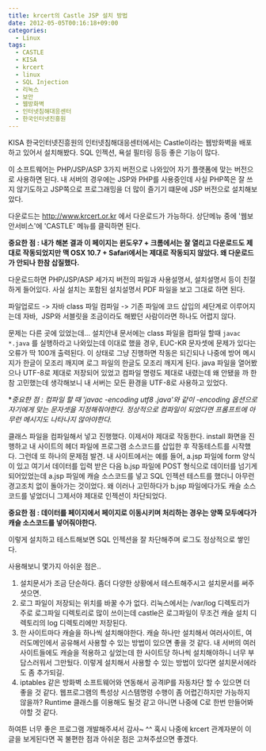 ```yaml
---
title: krcert의 Castle JSP 설치 방법
date: 2012-05-05T00:16:18+09:00
categories:
  - Linux
tags:
  - CASTLE
  - KISA
  - krcert
  - linux
  - SQL Injection
  - 리눅스
  - 보안
  - 웹방화벽
  - 인터넷침해대응센터
  - 한국인터넷진흥원
---
```

KISA 한국인터넷진흥원의 인터넷침해대응센터에서는 Castle이라는 웹방화벽을 배포하고 있어서 설치해봤다. SQL 인젝션, 욕설 필터링 등등 좋은 기능이 많다.

이 소프트웨어는 PHP/JSP/ASP 3가지 버전으로 나와있어 자기 플랫폼에 맞는 버전으로 사용하면 된다. 내 서버의 경우에는 JSP와 PHP를 사용중인데 사실 PHP쪽은 잘 쓰지 않기도하고 JSP쪽으로 프로그래밍을 더 많이 즐기기 떄문에 JSP 버전으로 설치해보았다.

다운로드는 <http://www.krcert.or.kr> 에서 다운로드가 가능하다. 상단메뉴 중에 '웹보안서비스'에 'CASTLE' 메뉴를 클릭하면 된다.

**중요한 점 : 내가 해본 결과 이 페이지는 윈도우7 + 크롬에서는 잘 열리고 다운로드도 제대로 작동되었지만 맥 OSX 10.7 + Safari에서는 제대로 작동되지 않았다. 왜 다운로드가 안되나 한참 삽질했다.**

다운로드하면 PHP/JSP/ASP 세가지 버전의 파일과 사용설명서, 설치설명서 등이 친절하게 들어있다. 사실 설치는 포함된 설치설명서 PDF 파일을 보고 그대로 하면 된다.

파일업로드 -> 자바 class 파일 컴파일 -> 기존 파일에 코드 삽입의 세단계로 이루어지는데 자바,  JSP와 서블릿을 조금이라도 해봤던 사람이라면 하나도 어렵지 않다.

문제는 다른 곳에 있었는데... 설치안내 문서에는 class 파일을 컴파일 할때 `javac *.java` 를 실행하라고 나와있는데 이대로 했을 경우, EUC-KR 문자셋에 문제가 있다는 오류가 딱 100개 출력된다. 이 상태로 그냥 진행하면 작동은 되긴되나 나중에 방어 메시지가 한글이 모조리 깨지며 로그 파일의 한글도 모조리 깨지게 된다. java 파일을 열어봤으나 UTF-8로 제대로 저장되어 있었고 컴파일 명령도 제대로 내렸는데 왜 안됐을 까 한참 고민했는데 생각해보니 내 서버는 모든 환경을 UTF-8로 사용하고 있었다.

**중요한 점 : 컴파일 할 때 'javac -encoding utf8 *.java'와 같이 -encoding 옵션으로 자기에게 맞는 문자셋을 지정해줘야한다. 정상적으로 컴파일이 되었다면 프롬프트에 아무런 메시지도 나타나지 않아야한다.**

클래스 파일을 컴파일해서 넣고 진행했다. 이제서야 제대로 작동한다. install 화면을 진행하고 내 사이트의 헤더 파일에 프로그램 소스코드를 삽입한 후 작동테스트를 시작했다. 그런데 또 하나의 문제점 발견. 내 사이트에서는 예를 들어, a.jsp 파일에 form 양식이 있고 여기서 데이터를 입력 받은 다음 b.jsp 파일에 POST 형식으로 데이터를 넘기게 되어있었는데 a.jsp 파일에 캐슬 소스코드를 넣고 SQL 인젝션 테스트를 했더니 아무런 경고조치 없이 돌아가는 것이었다. 왜 이러나 고민하다가 b.jsp 파일에다가도 캐슬 소스코드를 넣었더니 그제서야 제대로 인젝션이 차단되었다.

**중요한 점 : 데이터를 페이지에서 페이지로 이동시키며 처리하는 경우는 양쪽 모두에다가 캐슬 소스코드를 넣어줘야한다.**

이렇게 설치하고 테스트해보면 SQL 인젝션을 잘 차단해주며 로그도 정상적으로 쌓인다.

사용해보니 몇가지 아쉬운 점은..

1. 설치문서가 조금 단순하다. 좀더 다양한 상황에서 테스트해주시고 설치문서를 써주셧으면.
2. 로그 파일이 저장되는 위치를 바꿀 수가 없다. 리눅스에서는 /var/log 디렉토리가 주로 로그파일 디렉토리로 많이 쓰이는데 castle은 로그파일이 무조건 캐슬 설치 디렉토리의 log 디렉토리에만 저장된다.
3. 한 사이트마다 캐슬을 하나씩 설치해야한다. 캐슬 하나만 설치해서 여러사이트, 여러도메인에서 공유해서 사용할 수 있는 방법이 있으면 좋을 것 같다. 내 서버의 여러 사이트들에도 캐슬을 적용하고 싶었는데 한 사이트당 하나씩 설치해야하니 너무 부담스러워서 그만뒀다. 이렇게 설치해서 사용할 수 있는 방법이 있다면 설치문서에라도 좀 추가되길.
4. iptables 같은 방화벽 소프트웨어와 연동해서 공격IP를 자동차단 할 수 있으면 더 좋을 것 같다. 웹프로그램의 특성상 시스템명령 수행이 좀 어렵긴하지만 가능하지 않을까? Runtime 클래스를 이용해도 될것 같고 아니면 나중에 C로 한번 만들어봐야할 것 같다.

하여튼 너무 좋은 프로그램 개발해주셔서 감사~ ^^ 혹시 나중에 krcert 관계자분이 이 글을 보게된다면 꼭 불편한 점과 아쉬운 점은 고쳐주셨으면 좋겠다.
